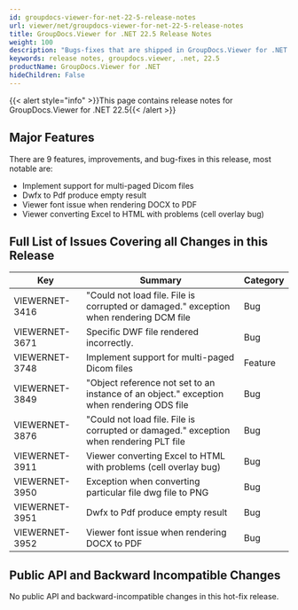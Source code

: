 ```yaml
---
id: groupdocs-viewer-for-net-22-5-release-notes
url: viewer/net/groupdocs-viewer-for-net-22-5-release-notes
title: GroupDocs.Viewer for .NET 22.5 Release Notes
weight: 100
description: "Bugs-fixes that are shipped in GroupDocs.Viewer for .NET 22.5"
keywords: release notes, groupdocs.viewer, .net, 22.5
productName: GroupDocs.Viewer for .NET
hideChildren: False
---
```

{{< alert style="info" >}}This page contains release notes for GroupDocs.Viewer for .NET 22.5{{< /alert >}}

## Major Features

There are 9 features, improvements, and bug-fixes in this release, most notable are:

* Implement support for multi-paged Dicom files
* Dwfx to Pdf produce empty result
* Viewer font issue when rendering DOCX to PDF
* Viewer converting Excel to HTML with problems (cell overlay bug)

## Full List of Issues Covering all Changes in this Release

| Key | Summary | Category |
| --- | --- | --- |
|VIEWERNET-3416|"Could not load file. File is corrupted or damaged." exception when rendering DCM file|Bug|
|VIEWERNET-3671|Specific DWF file rendered incorrectly.|Bug|
|VIEWERNET-3748|Implement support for multi-paged Dicom files|Feature|
|VIEWERNET-3849|"Object reference not set to an instance of an object." exception when rendering ODS file|Bug|
|VIEWERNET-3876|"Could not load file. File is corrupted or damaged." exception when rendering PLT file|Bug|
|VIEWERNET-3911|Viewer converting Excel to HTML with problems (cell overlay bug)|Bug|
|VIEWERNET-3950|Exception when converting particular file dwg file to PNG|Bug|
|VIEWERNET-3951|Dwfx to Pdf produce empty result|Bug|
|VIEWERNET-3952|Viewer font issue when rendering DOCX to PDF|Bug|





## Public API and Backward Incompatible Changes

No public API and backward-incompatible changes in this hot-fix release.

